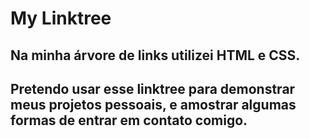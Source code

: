 # My Linktree

## Na minha árvore de links utilizei HTML e CSS.

## Pretendo usar esse linktree para demonstrar meus projetos pessoais, e amostrar algumas formas de entrar em contato comigo.